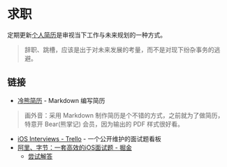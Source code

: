 # 求职

定期更新[个人简历](https://mubu.com/doc/9a23cw-pv0)是审视当下工作与未来规划的一种方式。

> 辞职、跳槽，应该是出于对未来发展的考量，而不是对现下纷杂事务的逃避。

## 链接

- [冷熊简历](https://cv.ftqq.com/) - Markdown 编写简历

> 画外音：采用 Markdown 制作简历是个不错的方式，之前就为了做简历，特意开 Bear(熊掌记) 会员，因为输出的 PDF 样式很好看。

- [iOS Interviews - Trello](https://trello.com/b/NaN6GOo6/ios-interviews) - 一个公开维护的面试题看板
- [阿里、字节：一套高效的iOS面试题 - 掘金](https://juejin.im/post/5e397ccaf265da570b3f1b02)
  - [尝试解答](https://github.com/yuldong/iOS-interviews)


